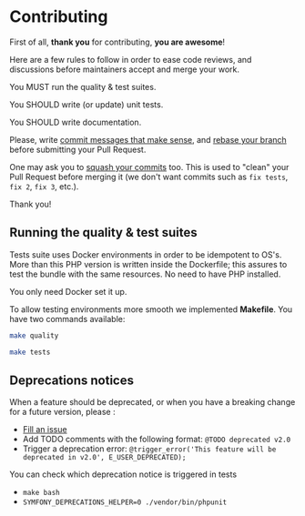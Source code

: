 Contributing
============

First of all, **thank you** for contributing, **you are awesome**!

Here are a few rules to follow in order to ease code reviews, and discussions before
maintainers accept and merge your work.

You MUST run the quality & test suites.

You SHOULD write (or update) unit tests.

You SHOULD write documentation.

Please, write [commit messages that make sense](https://tbaggery.com/2008/04/19/a-note-about-git-commit-messages.html),
and [rebase your branch](https://git-scm.com/book/en/v2/Git-Branching-Rebasing) before submitting your Pull Request.

One may ask you to [squash your commits](https://gitready.com/advanced/2009/02/10/squashing-commits-with-rebase.html)
too. This is used to "clean" your Pull Request before merging it (we don't want
commits such as `fix tests`, `fix 2`, `fix 3`, etc.).

Thank you!

## Running the quality & test suites

Tests suite uses Docker environments in order to be idempotent to OS's. More than this
PHP version is written inside the Dockerfile; this assures to test the bundle with
the same resources. No need to have PHP installed.

You only need Docker set it up.

To allow testing environments more smooth we implemented **Makefile**.
You have two commands available:

```bash
make quality
```

```bash
make tests
```

## Deprecations notices

When a feature should be deprecated, or when you have a breaking change for a future version, please :
* [Fill an issue](https://github.com/cleverage/archive-process-bundle/issues/new)
* Add TODO comments with the following format: `@TODO deprecated v2.0`
* Trigger a deprecation error: `@trigger_error('This feature will be deprecated in v2.0', E_USER_DEPRECATED);`

You can check which deprecation notice is triggered in tests
* `make bash`
* `SYMFONY_DEPRECATIONS_HELPER=0 ./vendor/bin/phpunit`
